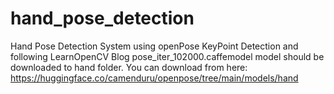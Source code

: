 # hand_pose_detection

Hand Pose Detection System using openPose KeyPoint Detection and following LearnOpenCV Blog
pose_iter_102000.caffemodel model should be downloaded to hand folder.
You can download from here: https://huggingface.co/camenduru/openpose/tree/main/models/hand
